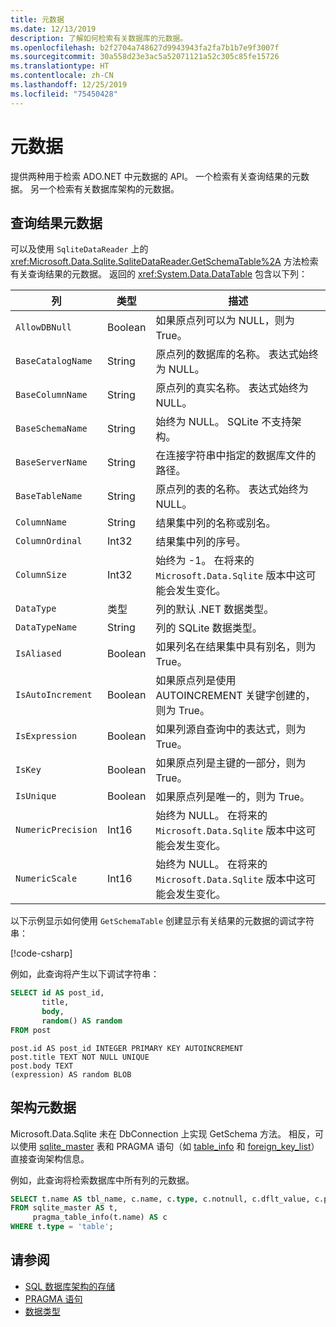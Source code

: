 ```yaml
---
title: 元数据
ms.date: 12/13/2019
description: 了解如何检索有关数据库的元数据。
ms.openlocfilehash: b2f2704a748627d9943943fa2fa7b1b7e9f3007f
ms.sourcegitcommit: 30a558d23e3ac5a52071121a52c305c85fe15726
ms.translationtype: HT
ms.contentlocale: zh-CN
ms.lasthandoff: 12/25/2019
ms.locfileid: "75450428"
---
```

# <a name="metadata"></a>元数据

提供两种用于检索 ADO.NET 中元数据的 API。 一个检索有关查询结果的元数据。 另一个检索有关数据库架构的元数据。

## <a name="query-result-metadata"></a>查询结果元数据

可以及使用 `SqliteDataReader` 上的 <xref:Microsoft.Data.Sqlite.SqliteDataReader.GetSchemaTable%2A> 方法检索有关查询结果的元数据。 返回的 <xref:System.Data.DataTable> 包含以下列：

| 列             | 类型    | 描述                                                               |
| ------------------ | ------- | ------------------------------------------------------------------------- |
| `AllowDBNull`      | Boolean | 如果原点列可以为 NULL，则为 True。                                    |
| `BaseCatalogName`  | String  | 原点列的数据库的名称。 表达式始终为 NULL。    |
| `BaseColumnName`   | String  | 原点列的真实名称。 表达式始终为 NULL。    |
| `BaseSchemaName`   | String  | 始终为 NULL。 SQLite 不支持架构。                              |
| `BaseServerName`   | String  | 在连接字符串中指定的数据库文件的路径。         |
| `BaseTableName`    | String  | 原点列的表的名称。 表达式始终为 NULL。       |
| `ColumnName`       | String  | 结果集中列的名称或别名。                        |
| `ColumnOrdinal`    | Int32   | 结果集中列的序号。                              |
| `ColumnSize`       | Int32   | 始终为 -1。 在将来的 `Microsoft.Data.Sqlite` 版本中这可能会发生变化。   |
| `DataType`         | 类型    | 列的默认 .NET 数据类型。                                 |
| `DataTypeName`     | String  | 列的 SQLite 数据类型。                                       |
| `IsAliased`        | Boolean | 如果列名在结果集中具有别名，则为 True。                     |
| `IsAutoIncrement`  | Boolean | 如果原点列是使用 AUTOINCREMENT 关键字创建的，则为 True。     |
| `IsExpression`     | Boolean | 如果列源自查询中的表达式，则为 True。            |
| `IsKey`            | Boolean | 如果原点列是主键的一部分，则为 True。                     |
| `IsUnique`         | Boolean | 如果原点列是唯一的，则为 True。                                      |
| `NumericPrecision` | Int16   | 始终为 NULL。 在将来的 `Microsoft.Data.Sqlite` 版本中这可能会发生变化。 |
| `NumericScale`     | Int16   | 始终为 NULL。 在将来的 `Microsoft.Data.Sqlite` 版本中这可能会发生变化。 |

以下示例显示如何使用 `GetSchemaTable` 创建显示有关结果的元数据的调试字符串：

[!code-csharp[](../../../../samples/snippets/standard/data/sqlite/ResultMetadataSample/Program.cs?name=snippet_ResultMetadata)]

例如，此查询将产生以下调试字符串：

```sql
SELECT id AS post_id,
       title,
       body,
       random() AS random
FROM post
```

```output
post.id AS post_id INTEGER PRIMARY KEY AUTOINCREMENT
post.title TEXT NOT NULL UNIQUE
post.body TEXT
(expression) AS random BLOB
```

## <a name="schema-metadata"></a>架构元数据

Microsoft.Data.Sqlite 未在 DbConnection 上实现 GetSchema 方法。 相反，可以使用 [sqlite_master](https://www.sqlite.org/fileformat.html#storage_of_the_sql_database_schema) 表和 PRAGMA 语句（如 [table_info](https://www.sqlite.org/pragma.html#pragma_table_info) 和 [foreign_key_list](https://www.sqlite.org/pragma.html#pragma_foreign_key_list)）直接查询架构信息。

例如，此查询将检索数据库中所有列的元数据。

```sql
SELECT t.name AS tbl_name, c.name, c.type, c.notnull, c.dflt_value, c.pk
FROM sqlite_master AS t,
     pragma_table_info(t.name) AS c
WHERE t.type = 'table';
```

## <a name="see-also"></a>请参阅

* [SQL 数据库架构的存储](https://www.sqlite.org/fileformat.html#storage_of_the_sql_database_schema)
* [PRAGMA 语句](https://www.sqlite.org/pragma.html)
* [数据类型](types.md)
